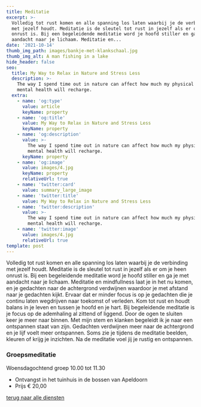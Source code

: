 ```yaml
---
title: Meditatie
excerpt: >-
  Volledig tot rust komen en alle spanning los laten waarbij je de verbinding
  met jezelf houdt. Meditatie is de sleutel tot rust in jezelf als er om je heen
  onrust is. Bij een begeleidende meditatie word je hoofd stiller en ga je met
  aandacht naar je lichaam. Meditatie en...
date: '2021-10-14'
thumb_img_path: images/bankje-met-klankschaal.jpg
thumb_img_alt: A man fishing in a lake
hide_header: false
seo:
  title: My Way to Relax in Nature and Stress Less
  description: >-
    The way I spend time out in nature can affect how much my physical and
    mental health will recharge.
  extra:
    - name: 'og:type'
      value: article
      keyName: property
    - name: 'og:title'
      value: My Way to Relax in Nature and Stress Less
      keyName: property
    - name: 'og:description'
      value: >-
        The way I spend time out in nature can affect how much my physical and
        mental health will recharge.
      keyName: property
    - name: 'og:image'
      value: images/4.jpg
      keyName: property
      relativeUrl: true
    - name: 'twitter:card'
      value: summary_large_image
    - name: 'twitter:title'
      value: My Way to Relax in Nature and Stress Less
    - name: 'twitter:description'
      value: >-
        The way I spend time out in nature can affect how much my physical and
        mental health will recharge.
    - name: 'twitter:image'
      value: images/4.jpg
      relativeUrl: true
template: post
---
```

Volledig tot rust komen en alle spanning los laten waarbij je de verbinding met jezelf houdt. Meditatie is de sleutel tot rust in jezelf als er om je heen onrust is. Bij een begeleidende meditatie word je hoofd stiller en ga je met aandacht naar je lichaam. Meditatie en mindfullness laat je in het nu komen, en je gedachten naar de achtergrond verdwijnen waardoor je met afstand naar je gedachten kijkt. Ervaar dat er minder focus is op je gedachten die je continu laten wegdrijven naar toekomst of verleden. Kom tot rust en houdt balans in je leven en tussen je hoofd en je hart.
Bij begeleidende meditatie is je focus op de ademhaling al zittend of liggend. Door de ogen te sluiten keer je meer naar binnen. Met mijn stem en klanken begeleidt ik je naar een ontspannen staat van zijn. Gedachten verdwijnen meer naar de achtergrond en je lijf voelt meer ontspannen. Soms zie je  tijdens de meditatie beelden, kleuren of krijg je inzichten. Na de meditatie voel jij je rustig en ontspannen.

### Groepsmeditatie

Woensdagochtend groep 10.00 tot 11.30 
*   Ontvangst in het tuinhuis in de bossen van Apeldoorn 
*   Prijs € 20,00

[terug naar alle diensten](/diensten-voor-jou)
